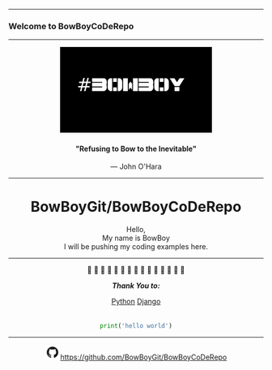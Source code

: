 *******
### Welcome to BowBoyCoDeRepo
*******
<div align="center">
<img src="images/compbowboy.png" width=300>

#### "Refusing to Bow to the Inevitable"
— John O'Hara

*******

# BowBoyGit/BowBoyCoDeRepo
Hello,<br/>
My name is BowBoy<br/>
I will be pushing my coding examples here.


*******

:snake: :snake: :snake: :snake: :snake: :snake: :snake: :snake: :snake: :snake: :snake: :snake: :snake: :snake: :snake:




***Thank You to:***

[Python](https://www.python.org/)
[Django](https://www.djangoproject.com/)

```python

print('hello world')

```



*******

<img src="images/GitHub-Mark.png" width=30>https://github.com/BowBoyGit/BowBoyCoDeRepo</div>



























<!-- [GitHub](http://github.com) -->
<!-- <img src="images/pylogo.png" width=100>
![](images/pylogo.png) -->
<!-- As Grace Hopper said:
> I’ve always been more interested
> in the future than in the past. -->

<!-- ### 01 - The Basics -->



